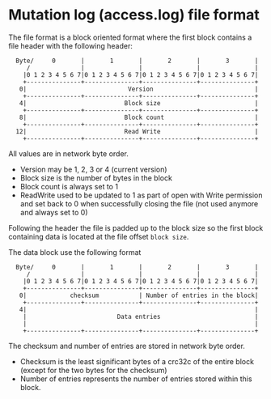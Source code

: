 # Mutation log (access.log) file format

The file format is a block oriented format where the first
block contains a file header with the following header:

      Byte/     0       |       1       |       2       |       3       |
         /              |               |               |               |
        |0 1 2 3 4 5 6 7|0 1 2 3 4 5 6 7|0 1 2 3 4 5 6 7|0 1 2 3 4 5 6 7|
        +---------------+---------------+---------------+---------------+
       0|                            Version                            |
        +---------------+---------------+---------------+---------------+
       4|                           Block size                          |
        +---------------+---------------+---------------+---------------+
       8|                           Block count                         |
        +---------------+---------------+---------------+---------------+
      12|                           Read Write                          |
        +---------------+---------------+---------------+---------------+

All values are in network byte order.

* Version may be 1, 2, 3 or 4 (current version)
* Block size is the number of bytes in the block
* Block count is always set to 1
* ReadWrite used to be updated to 1 as part of open with Write permission and
  set back to 0 when successfully closing the file (not used anymore and
  always set to 0)

Following the header the file is padded up to the block size so the first
block containing data is located at the file offset `block size`.

The data block use the following format

      Byte/     0       |       1       |       2       |       3       |
         /              |               |               |               |
        |0 1 2 3 4 5 6 7|0 1 2 3 4 5 6 7|0 1 2 3 4 5 6 7|0 1 2 3 4 5 6 7|
        +---------------+---------------+---------------+---------------+
       0|            checksum           | Number of entries in the block|
        +---------------+---------------+---------------+---------------+
       4|                                                               |
        |                         Data entries                          |
        |                                                               |
        +---------------+---------------+---------------+---------------+

The checksum and number of entries are stored in network byte order.

* Checksum is the least significant bytes of a crc32c of the entire block
  (except for the two bytes for the checksum)
* Number of entries represents the number of entries stored within this
  block.
